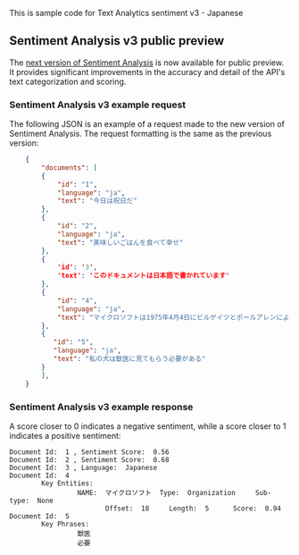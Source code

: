 ﻿This is sample code for Text Analytics sentiment v3 - Japanese
 
 ## Sentiment Analysis v3 public preview

The [next version of Sentiment Analysis](https://westcentralus.dev.cognitive.microsoft.com/docs/services/TextAnalytics-v3-0-preview/operations/56f30ceeeda5650db055a3c9) is now available for public preview. It provides significant improvements in the accuracy and detail of the API's text categorization and scoring.


### Sentiment Analysis v3 example request

The following JSON is an example of a request made to the new version of Sentiment Analysis. The request formatting is the same as the previous version:

```json
    {
        "documents": [
        {
            "id": "1",
            "language": "ja",
            "text": "今日は祝日だ"
        },
        {
            "id": "2",
            "language": "ja",
            "text": "美味しいごはんを食べて幸せ"
        },
        {
            'id': '3',
            'text': 'このドキュメントは日本語で書かれています'
        },
        {
            "id": "4",
            "language": "ja",
            "text": "マイクロソフトは1975年4月4日にビルゲイツとポールアレンによって創設された"
        },
        {
           "id": "5",
           "language": "ja",
           "text": "私の犬は獣医に見てもらう必要がある"
        }
        ],
    }
```

### Sentiment Analysis v3 example response

A score closer to 0 indicates a negative sentiment, while a score closer to 1 indicates a positive sentiment:

```console
Document Id:  1 , Sentiment Score:  0.56
Document Id:  2 , Sentiment Score:  0.68
Document Id:  3 , Language:  Japanese
Document Id:  4
        Key Entities:
                 NAME:  マイクロソフト  Type:  Organization     Sub-type:  None
                        Offset:  18     Length:  5      Score:  0.94
Document Id:  5
        Key Phrases:
                 獣医
                 必要
```
